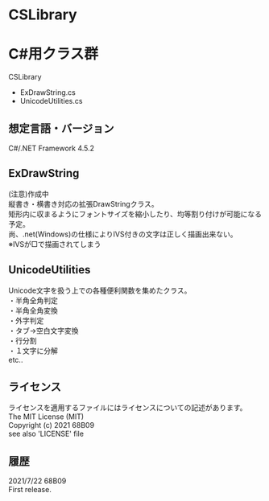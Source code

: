 # CSLibrary
C#用クラス群
======================
CSLibrary  
 + ExDrawString.cs  
 + UnicodeUtilities.cs  
  
想定言語・バージョン
------
C#/.NET Framework 4.5.2  
  
ExDrawString
------
(注意)作成中  
縦書き・横書き対応の拡張DrawStringクラス。  
矩形内に収まるようにフォントサイズを縮小したり、均等割り付けが可能になる予定。  
尚、.net(Windows)の仕様によりIVS付きの文字は正しく描画出来ない。  
※IVSが□で描画されてしまう  
  
UnicodeUtilities
------
Unicode文字を扱う上での各種便利関数を集めたクラス。  
・半角全角判定  
・半角全角変換  
・外字判定  
・タブ→空白文字変換  
・行分割  
・１文字に分解  
etc..  
  
ライセンス
------
ライセンスを適用するファイルにはライセンスについての記述があります。   
The MIT License (MIT)  
Copyright (c) 2021 68B09  
see also 'LICENSE' file  
  
履歴
-----
2021/7/22 68B09  
First release.

